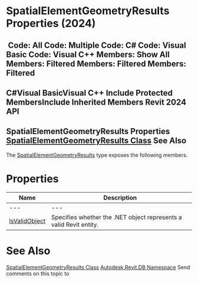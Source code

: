 # SpatialElementGeometryResults Properties (2024)

﻿
 Code: All Code: Multiple Code: C# Code: Visual Basic Code: Visual C++  Members: Show All Members: Filtered Members: Filtered Members: Filtered   
---  
C#Visual BasicVisual C++
Include Protected MembersInclude Inherited Members
Revit 2024 API  
---  
SpatialElementGeometryResults Properties  
[SpatialElementGeometryResults Class](150ca07e-90b0-506f-9b9c-fd39d194a7ea.md "SpatialElementGeometryResults Class") See Also  
---  
The [SpatialElementGeometryResults](150ca07e-90b0-506f-9b9c-fd39d194a7ea.md "SpatialElementGeometryResults Class") type exposes the following members.
# Properties
| Name | Description |
| --- | --- |
| --- | --- | --- |
| [IsValidObject](df7a6b72-d8d2-90e6-21f1-b5be1387288c.md "IsValidObject Property") | Specifies whether the .NET object represents a valid Revit entity. |

# See Also
[SpatialElementGeometryResults Class](150ca07e-90b0-506f-9b9c-fd39d194a7ea.md "SpatialElementGeometryResults Class")
[Autodesk.Revit.DB Namespace](87546ba7-461b-c646-cbb1-2cb8f5bff8b2.md "Autodesk.Revit.DB Namespace")
Send comments on this topic to 